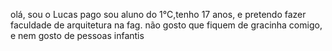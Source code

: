 olá, sou o Lucas pago
sou aluno do 1°C,tenho 17 anos, e pretendo fazer faculdade de arquitetura na fag. 
não gosto que fiquem de gracinha comigo, e nem gosto de pessoas infantis 
